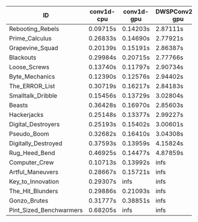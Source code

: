 |ID|conv1d-cpu|conv1d-gpu|DWSPConv2D-gpu|gemm-gpu|avg|
|-|-|-|-|-|-|
|Rebooting_Rebels|0.09715s|0.14203s|2.87111s|1.71562s|1.20648s|
|Prime_Calculus|0.26833s|0.14690s|2.77921s|1.74865s|1.23577s|
|Grapevine_Squad|0.20139s|0.15191s|2.86387s|1.72601s|1.23579s|
|Blackouts|0.29984s|0.20715s|2.77766s|1.66358s|1.23706s|
|Loose_Screws|0.13740s|0.11797s|2.90734s|1.79586s|1.23964s|
|Byte_Mechanics|0.12390s|0.12576s|2.94402s|1.87583s|1.26738s|
|The_ERROR_List|0.30719s|0.16217s|2.84183s|1.89637s|1.30189s|
|Smalltalk_Dribble|0.15456s|0.13729s|3.02804s|1.90446s|1.30609s|
|Beasts|0.36428s|0.16970s|2.85603s|1.87796s|1.31699s|
|Hackerjacks|0.25148s|0.13377s|2.99227s|1.89196s|1.31737s|
|Digital_Destroyers|0.25193s|0.15402s|3.00601s|1.91772s|1.33242s|
|Pseudo_Boom|0.32682s|0.16410s|3.04308s|1.92211s|1.36403s|
|Digitally_Destroyed|0.37593s|0.13959s|4.15824s|2.52344s|1.79930s|
|Rug_Heed_Bend|0.46925s|0.14477s|4.87859s|4.31689s|2.45237s|
|Computer_Crew|0.10713s|0.13992s|infs|4.44618s|infs|
|Artful_Maneuvers|0.28667s|0.15721s|infs|1.69137s|infs|
|Key_to_Innovation|0.29307s|infs|infs|2.54273s|infs|
|The_Hit_Blunders|0.29886s|0.21093s|infs|1.89641s|infs|
|Gonzo_Brutes|0.31777s|0.38851s|infs|4.35605s|infs|
|Pint_Sized_Benchwarmers|0.68205s|infs|infs|4.40616s|infs|

